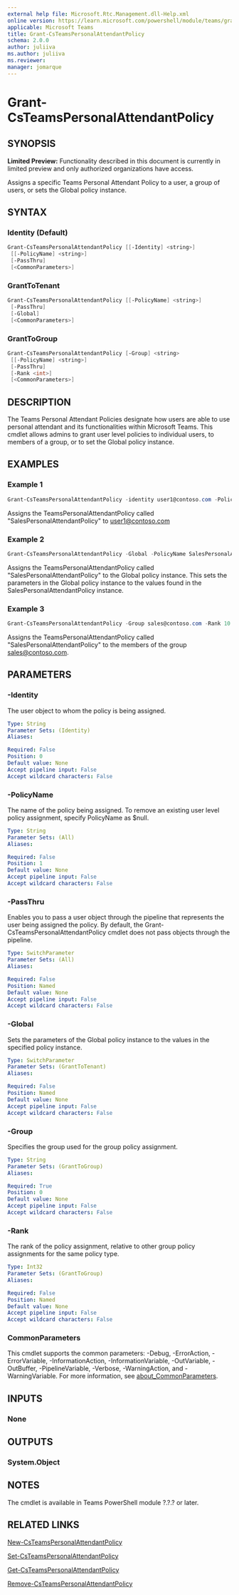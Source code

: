 ```yaml
---
external help file: Microsoft.Rtc.Management.dll-Help.xml
online version: https://learn.microsoft.com/powershell/module/teams/grant-csteamspersonalattendantpolicy
applicable: Microsoft Teams
title: Grant-CsTeamsPersonalAttendantPolicy
schema: 2.0.0
author: juliiva
ms.author: juliiva
ms.reviewer:
manager: jomarque
---
```


# Grant-CsTeamsPersonalAttendantPolicy

## SYNOPSIS

**Limited Preview:** Functionality described in this document is currently in limited preview and only authorized organizations have access.

Assigns a specific Teams Personal Attendant Policy to a user, a group of users, or sets the Global policy instance.

## SYNTAX

### Identity (Default)
```powershell
Grant-CsTeamsPersonalAttendantPolicy [[-Identity] <string>] 
 [[-PolicyName] <string>] 
 [-PassThru] 
 [<CommonParameters>]
```

### GrantToTenant
```powershell
Grant-CsTeamsPersonalAttendantPolicy [[-PolicyName] <string>] 
 [-PassThru] 
 [-Global] 
 [<CommonParameters>]
```

### GrantToGroup
```powershell
Grant-CsTeamsPersonalAttendantPolicy [-Group] <string> 
 [[-PolicyName] <string>] 
 [-PassThru] 
 [-Rank <int>] 
 [<CommonParameters>]
```

## DESCRIPTION
The Teams Personal Attendant Policies designate how users are able to use personal attendant and its functionalities within Microsoft Teams. This cmdlet allows admins to grant user level policies to individual users, to members of a group, or to set the Global policy instance.

## EXAMPLES

### Example 1
```powershell
Grant-CsTeamsPersonalAttendantPolicy -identity user1@contoso.com -PolicyName SalesPersonalAttendantPolicy
```

Assigns the TeamsPersonalAttendantPolicy called "SalesPersonalAttendantPolicy" to user1@contoso.com

### Example 2
```powershell
Grant-CsTeamsPersonalAttendantPolicy -Global -PolicyName SalesPersonalAttendantPolicy
```

Assigns the TeamsPersonalAttendantPolicy called "SalesPersonalAttendantPolicy" to the Global policy instance. This sets the parameters in the Global policy instance to the values found
in the SalesPersonalAttendantPolicy instance.

### Example 3
```powershell
Grant-CsTeamsPersonalAttendantPolicy -Group sales@contoso.com -Rank 10 -PolicyName SalesPersonalAttendantPolicy
```

Assigns the TeamsPersonalAttendantPolicy called "SalesPersonalAttendantPolicy" to the members of the group sales@contoso.com.

## PARAMETERS

### -Identity
The user object to whom the policy is being assigned.

```yaml
Type: String
Parameter Sets: (Identity)
Aliases:

Required: False
Position: 0
Default value: None
Accept pipeline input: False
Accept wildcard characters: False
```

### -PolicyName
The name of the policy being assigned. To remove an existing user level policy assignment, specify PolicyName as $null.

```yaml
Type: String
Parameter Sets: (All)
Aliases:

Required: False
Position: 1
Default value: None
Accept pipeline input: False
Accept wildcard characters: False
```

### -PassThru
Enables you to pass a user object through the pipeline that represents the user being assigned the policy. By default, the Grant-CsTeamsPersonalAttendantPolicy cmdlet does not pass objects through the pipeline.

```yaml
Type: SwitchParameter
Parameter Sets: (All)
Aliases:

Required: False
Position: Named
Default value: None
Accept pipeline input: False
Accept wildcard characters: False
```

### -Global
Sets the parameters of the Global policy instance to the values in the specified policy instance.

```yaml
Type: SwitchParameter
Parameter Sets: (GrantToTenant)
Aliases:

Required: False
Position: Named
Default value: None
Accept pipeline input: False
Accept wildcard characters: False
```

### -Group
Specifies the group used for the group policy assignment.

```yaml
Type: String
Parameter Sets: (GrantToGroup)
Aliases:

Required: True
Position: 0
Default value: None
Accept pipeline input: False
Accept wildcard characters: False
```

### -Rank
The rank of the policy assignment, relative to other group policy assignments for the same policy type.

```yaml
Type: Int32
Parameter Sets: (GrantToGroup)
Aliases:

Required: False
Position: Named
Default value: None
Accept pipeline input: False
Accept wildcard characters: False
```

### CommonParameters
This cmdlet supports the common parameters: -Debug, -ErrorAction, -ErrorVariable, -InformationAction, -InformationVariable, -OutVariable, -OutBuffer, -PipelineVariable, -Verbose, -WarningAction, and -WarningVariable. For more information, see [about_CommonParameters](https://go.microsoft.com/fwlink/?LinkID=113216).

## INPUTS

### None

## OUTPUTS

### System.Object

## NOTES

The cmdlet is available in Teams PowerShell module ?.?.? or later.

## RELATED LINKS

[New-CsTeamsPersonalAttendantPolicy](./new-csteamspersonalattendantpolicy.md)

[Set-CsTeamsPersonalAttendantPolicy](./set-csteamspersonalattendantpolicy.md)

[Get-CsTeamsPersonalAttendantPolicy](./get-csteamspersonalattendantpolicy.md)

[Remove-CsTeamsPersonalAttendantPolicy](./remove-csteamspersonalattendantpolicy.md)


